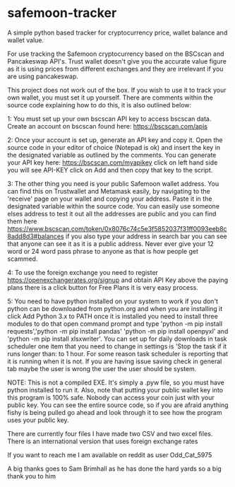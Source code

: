 # safemoon-tracker


A simple python based tracker for cryptocurrency price, wallet balance and wallet value. 

For use tracking the Safemoon cryptocurrency based on the BSCscan and Pancakeswap API's. Trust wallet doesn't give you the accurate value figure as it is using prices from different exchanges and they are irrelevant if you are using pancakeswap. 

This project does not work out of the box. If you wish to use it to track your own wallet, you must set it up yourself. There are comments within the source code explaining how to do this, it is also outlined below:

1: You must set up your own bscscan API key to access bscscan data. Create an account on bscscan found here: https://bscscan.com/apis

2: Once your account is set up, generate an API key and copy it. Open the source code in your editor of choice (Notepad is ok) and insert the key in the designated variable as outlined by the comments. You can generate your API key here: https://bscscan.com/myapikey click on left hand side you will see API-KEY click on Add and then copy that key to the script. 

3: The other thing you need is your public Safemoon wallet address. You can find this on Trustwallet and Metamask easily, by navigating to the 'receive' page on your wallet and copying your address. Paste it in the designated variable within the source code. You can easily use someone elses address to test it out all the addresses are public and you can find them here https://www.bscscan.com/token/0x8076c74c5e3f5852037f31ff0093eeb8c8add8d3#balances if you also type your address in search bar you can see that anyone can see it as it is a public address. Never ever give your 12 word or 24 word pass phrase to anyone as that is how people get scammed.

4: To use the foreign exchange you need to register https://openexchangerates.org/signup and obtain API Key above the paying plans there is a click button for Free Plans it is very easy process. 

5: You need to have python installed on your system to work if you don't python can be downloaded from python.org and when you are installing it click Add Python 3.x to PATH once it is installed you need to install three modules to do that open command prompt and type 'python -m pip install requests','python -m pip install pandas' 'python -m pip install openpyxl' and 'python -m pip install xlsxwriter'. You can set up for daily downloads in task scheduler one item that you need to change in settings is 'Stop the task if it runs longer than: to 1 hour. For some reason task scheduler is reporting that it is running when it is not. If you are having issue saving check in general tab maybe the user is wrong the user the user should be system. 

NOTE: This is not a compiled EXE. It's simply a .pyw file, so you must have python installed to run it. Also, note that putting your public wallet key into this program is 100% safe. Nobody can access your coin just with your public key. You can see the entire source code, so if you are afraid anything fishy is being pulled go ahead and look through it to see how the program uses your public key.

There are currently four files I have made two CSV and two excel files. There is an international version that uses foreign exchange rates 

If you want to reach me I am available on reddit as user Odd_Cat_5975

A big thanks goes to Sam Brimhall as he has done the hard yards so a big thank you to him
